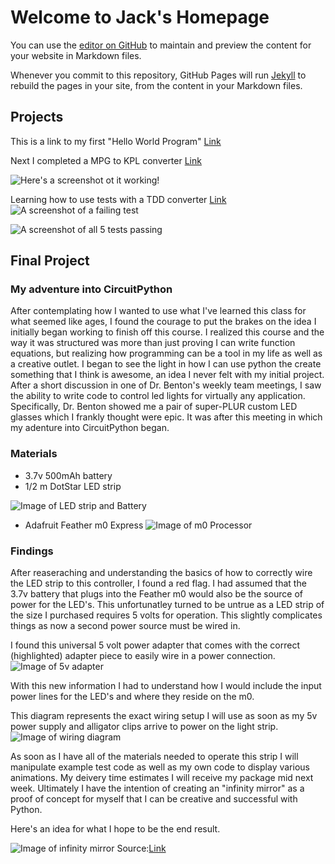 # Welcome to Jack's Homepage

You can use the [editor on GitHub](https://github.com/jcschiesl/jcschiesl.gethub.io/edit/gh-pages/index.md) to maintain and preview the content for your website in Markdown files.

Whenever you commit to this repository, GitHub Pages will run [Jekyll](https://jekyllrb.com/) to rebuild the pages in your site, from the content in your Markdown files.
## Projects
This is a link to my first "Hello World Program" [Link](https://github.com/jcschiesl/Hello_World_Program_Python.git)

Next I completed a MPG to KPL converter [Link](https://github.com/jcschiesl/functions.git)

![Here's a screenshot ot it working! ](functionss.png)

Learning how to use tests with a TDD converter [Link](https://github.com/jcschiesl/converters_tdd.git)
![A screenshot of a failing test](tddfail.png)

![A screenshot of all 5 tests passing](tddpass.png)



## Final Project

### My adventure into CircuitPython

After contemplating how I wanted to use what I've learned this class for what seemed like ages,
I found the courage to put the brakes on the idea I initially began working to finish off this course.
I realized this course and the way it was structured was more than just proving I can write function equations, but
realizing how programming can be a tool in my life as well as a creative outlet. I began to see the light in how I can use
python the create something that I think is awesome, an idea I never felt with my initial project. After a short discussion 
in one of Dr. Benton's weekly team meetings, I saw the ability to write code to control led lights for virtually any application.
Specifically, Dr. Benton showed me a pair of super-PLUR custom LED glasses which I frankly thought were epic. It was after this 
meeting in which my adenture into CircuitPython began. 

### Materials

- 3.7v 500mAh battery
- 1/2 m DotStar LED strip

![Image of LED strip and Battery](led.jpg)

- Adafruit Feather m0 Express
![Image of m0 Processor](board.jpg)

### Findings

After reaseraching and understanding the basics of how to correctly wire the LED strip to this controller, I found a red flag. 
I had assumed that the 3.7v battery that plugs into the Feather m0 would also be the source of power for the LED's. This
unfortunatley turned to be untrue as a LED strip of the size I purchased requires 5 volts for operation. This slightly complicates things 
as now a second power source must be wired in. 

I found this universal 5 volt power adapter that comes with the correct (highlighted) adapter piece to easily wire in a power connection.
![Image of 5v adapter](wall.png)

With this new information I had to understand how I would include the input power lines for the LED's and where they reside on the m0.

This diagram represents the exact wiring setup I will use as soon as my 5v power supply and alligator clips arrive to power on the light strip.
![Image of wiring diagram](pins.png)

As soon as I have all of the materials needed to operate this strip I will manipulate example test code as well as my own code to 
display various animations. My deivery time estimates I will receive my package mid next week. 
Ultimately I have the intention of creating an "infinity mirror" as a proof of concept for myself that I can be creative and successful with Python.

Here's an idea for what I hope to be the end result.

![Image of infinity mirror](mirror.jpg)
Source:[Link](https://www.rs-online.com/designspark/lights-fantastic-infinity-mirror)
